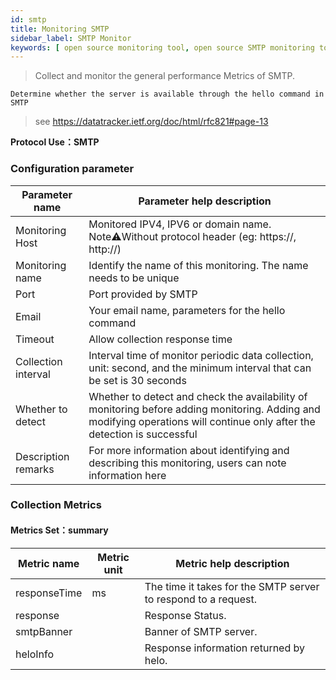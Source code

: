 ```yaml
---
id: smtp
title: Monitoring SMTP
sidebar_label: SMTP Monitor
keywords: [ open source monitoring tool, open source SMTP monitoring tool, monitoring SMTP metrics ]
---
```


> Collect and monitor the general performance Metrics of SMTP.

```text
Determine whether the server is available through the hello command in SMTP
```

> see https://datatracker.ietf.org/doc/html/rfc821#page-13


**Protocol Use：SMTP**

### Configuration parameter

| Parameter name      | Parameter help description                                                                                                                                                |
|---------------------|---------------------------------------------------------------------------------------------------------------------------------------------------------------------------|
| Monitoring Host     | Monitored IPV4, IPV6 or domain name. Note⚠️Without protocol header (eg: https://, http://)                                                                                |
| Monitoring name     | Identify the name of this monitoring. The name needs to be unique                                                                                                         |
| Port                | Port provided by SMTP                                                                                                                                                     |
| Email               | Your email name, parameters for the hello command                                                                                                                         |
| Timeout             | Allow collection response time                                                                                                                                            |
| Collection interval | Interval time of monitor periodic data collection, unit: second, and the minimum interval that can be set is 30 seconds                                                   |
| Whether to detect   | Whether to detect and check the availability of monitoring before adding monitoring. Adding and modifying operations will continue only after the detection is successful |
| Description remarks | For more information about identifying and describing this monitoring, users can note information here                                                                    |

### Collection Metrics

#### Metrics Set：summary

| Metric name  | Metric unit | Metric help description                                        |
|--------------|-------------|----------------------------------------------------------------|
| responseTime | ms          | The time it takes for the SMTP server to respond to a request. |
| response     |             | Response Status.                                               |
| smtpBanner   |             | Banner of SMTP server.                                         |
| heloInfo     |             | Response information returned by helo.                         |

